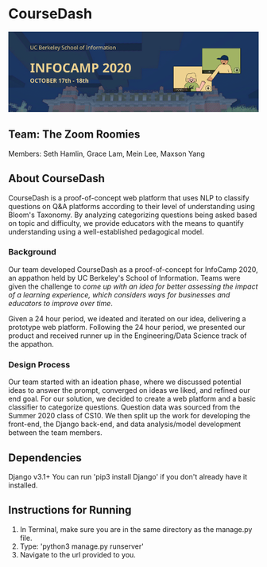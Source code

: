 # CourseDash

<p align="center">
    <img src="docs/infocamp-banner.png">
</p>

## Team: The Zoom Roomies

Members: Seth Hamlin, Grace Lam, Mein Lee, Maxson Yang

## About CourseDash

CourseDash is a proof-of-concept web platform that uses NLP to classify questions on Q&A platforms according to their level of understanding using Bloom's Taxonomy. By analyzing categorizing questions being asked based on topic and difficulty, we provide educators with the means to quantify understanding using a well-established pedagogical model.

### Background

Our team developed CourseDash as a proof-of-concept for InfoCamp 2020, an appathon held by UC Berkeley's School of Information. Teams were given the challenge to *come up with an idea for better assessing the impact of a learning experience, which considers ways for businesses and educators to improve over time*.

Given a 24 hour period, we ideated and iterated on our idea, delivering a prototype web platform. Following the 24 hour period, we presented our product and received runner up in the Engineering/Data Science track of the appathon.

### Design Process

Our team started with an ideation phase, where we discussed potential ideas to answer the prompt, converged on ideas we liked, and refined our end goal. For our solution, we decided to create a web platform and a basic classifier to categorize questions. Question data was sourced from the Summer 2020 class of CS10. We then split up the work for developing the front-end, the Django back-end, and data analysis/model development between the team members.

## Dependencies

Django v3.1+
You can run 'pip3 install Django' if you don't already have it installed.

## Instructions for Running

1. In Terminal, make sure you are in the same directory as the manage.py file.
2. Type: 'python3 manage.py runserver'
3. Navigate to the url provided to you.
